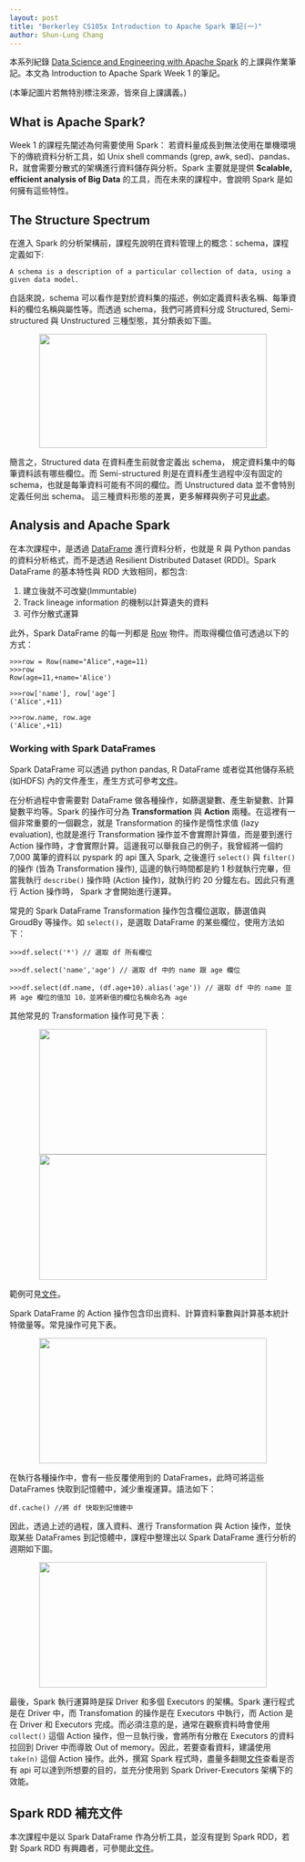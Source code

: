 ```yaml
---
layout: post
title: "Berkerley CS105x Introduction to Apache Spark 筆記(一)"
author: Shun-Lung Chang
---
```


本系列紀錄 [Data Science and Engineering with Apache Spark](https://www.edx.org/xseries/data-science-engineering-apache-spark) 的上課與作業筆記。本文為 Introduction to Apache Spark Week 1 的筆記。

<!--more-->

(本筆記圖片若無特別標注來源，皆來自上課講義。)

## What is Apache Spark?

Week 1 的課程先闡述為何需要使用 Spark： 若資料量成長到無法使用在單機環境下的傳統資料分析工具，如 Unix shell commands (grep, awk, sed)、pandas、R，就會需要分散式的架構進行資料儲存與分析。Spark 主要就是提供 **Scalable, efficient analysis of Big Data** 的工具，而在未來的課程中，會說明 Spark 是如何擁有這些特性。

## The Structure Spectrum

在進入 Spark 的分析架構前，課程先說明在資料管理上的概念：schema，課程定義如下:

```A schema is a description of a particular collection of data, using a given data model.``` 

白話來說，schema 可以看作是對於資料集的描述，例如定義資料表名稱、每筆資料的欄位名稱與屬性等。而透過 schema，我們可將資料分成 Structured, Semi-structured 與 Unstructured 三種型態，其分類表如下圖。

<center><img src="http://i.imgur.com/rhizRxA.png" width="400" height="200"></center>

簡言之，Structured data 在資料產生前就會定義出 schema， 規定資料集中的每筆資料該有哪些欄位。而 Semi-structured 則是在資料產生過程中沒有固定的 schema，也就是每筆資料可能有不同的欄位。而 Unstructured data 並不會特別定義任何出 schema。 這三種資料形態的差異，更多解釋與例子可見[此處](https://kevinwang.gitbooks.io/bigdata/content/general/structured-data.html)。

## Analysis and Apache Spark

在本次課程中，是透過 [DataFrame](http://spark.apache.org/docs/latest/api/python/pyspark.sql.html#pyspark.sql.DataFrame) 進行資料分析，也就是 R 與 Python pandas 的資料分析格式，而不是透過 Resilient Distributed Dataset (RDD)。Spark DataFrame 的基本特性與 RDD 大致相同，都包含:

1. 建立後就不可改變(Immuntable)
2. Track lineage information 的機制以計算遺失的資料
3. 可作分散式運算

此外，Spark DataFrame 的每一列都是 [Row](http://spark.apache.org/docs/latest/api/python/pyspark.sql.html#pyspark.sql.Row) 物件。而取得欄位值可透過以下的方式：

```
>>>row = Row(name="Alice",+age=11)
>>>row
Row(age=11,+name='Alice')

>>>row['name'], row['age']
('Alice',+11)

>>>row.name, row.age
('Alice',+11)
```

### Working with Spark DataFrames

Spark DataFrame 可以透過 python pandas, R DataFrame 或者從其他儲存系統 (如HDFS) 內的文件產生，產生方式可參考[文件](http://spark.apache.org/docs/latest/sql-programming-guide.html)。

在分析過程中會需要對 DataFrame 做各種操作，如篩選變數、產生新變數、計算變數平均等。Spark 的操作可分為 **Transformation** 與 **Action** 兩種。在這裡有一個非常重要的一個觀念，就是 Transformation 的操作是惰性求值 (lazy evaluation), 也就是進行 Transformation 操作並不會實際計算值，而是要到進行 Action 操作時，才會實際計算。這邊我可以舉我自己的例子，我曾經將一個約 7,000 萬筆的資料以 pyspark 的 api 匯入 Spark, 之後進行 `select()` 與 `filter()` 的操作 (皆為 Transformation 操作), 這邊的執行時間都是約 1 秒就執行完畢，但當我執行 `describe()` 操作時 (Action 操作)，就執行約 20 分鐘左右。因此只有進行 Action 操作時， Spark 才會開始進行運算。

常見的 Spark DataFrame Transformation 操作包含欄位選取，篩選值與 GroudBy 等操作。如 `select()`，是選取 DataFrame 的某些欄位，使用方法如下：

```
>>>df.select('*') // 選取 df 所有欄位

>>>df.select('name','age') // 選取 df 中的 name 跟 age 欄位

>>>df.select(df.name, (df.age+10).alias('age')) // 選取 df 中的 name 並將 age 欄位的值加 10，並將新值的欄位名稱命名為 age 
```

其他常見的 Transformation 操作可見下表：

<center><img src="http://i.imgur.com/Nv28SST.png" width="400" height="220"></center>

<center><img src="http://i.imgur.com/pEEZawT.png" width="400" height="220"></center>

範例可見[文件](http://spark.apache.org/docs/latest/api/python/pyspark.sql.html)。

Spark DataFrame 的 Action 操作包含印出資料、計算資料筆數與計算基本統計特徵量等。常見操作可見下表。

<center><img src="http://i.imgur.com/5bTUZYf.png" width="400" height="220"></center>

在執行各種操作中，會有一些反覆使用到的 DataFrames，此時可將這些 DataFrames 快取到記憶體中，減少重複運算。語法如下：

```
df.cache() //將 df 快取到記憶體中
```

因此，透過上述的過程，匯入資料、進行 Transformation 與 Action 操作，並快取某些 DataFrames 到記憶體中，課程中整理出以 Spark DataFrame 進行分析的週期如下圖。

<center><img src="http://i.imgur.com/wmWKuLM.png" width="400" height="220"></center>

最後，Spark 執行運算時是採 Driver 和多個 Executors 的架構。Spark 運行程式是在 Driver 中，而 Transfomation 的操作是在 Executors 中執行，而 Action 是在 Driver 和 Executors 完成。而必須注意的是，通常在觀察資料時會使用 `collect()` 這個 Action 操作，但一旦執行後，會將所有分散在 Executors 的資料拉回到 Driver 中而導致 Out of memory。因此，若要查看資料，建議使用 `take(n)` 這個 Action 操作。此外，撰寫 Spark 程式時，盡量多翻閱[文件](http://spark.apache.org/docs/latest/api/python/pyspark.sql.html)查看是否有 api 可以達到所想要的目的，並充分使用到 Spark Driver-Executors 架構下的效能。

## Spark RDD 補充文件

本次課程中是以 Spark DataFrame 作為分析工具，並沒有提到 Spark RDD，若對 Spark RDD 有興趣者，可參閱此[文件](http://eighty20.cc/apps/e2-spk-v01/present/e2-spk-s01/index.html#/13)。
